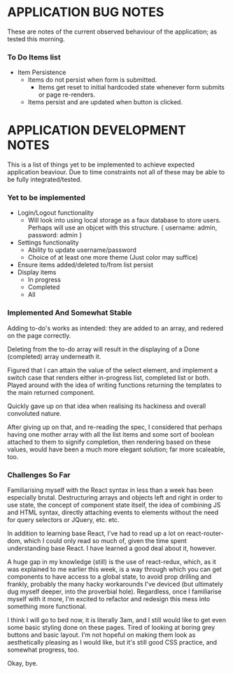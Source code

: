 # APPLICATION BUG NOTES

These are notes of the current observed behaviour of the application; as tested this morning. 

### To Do Items list

- Item Persistence
    - Items do not persist when form is submitted.
        - Items get reset to initial hardcoded state whenever form submits or page re-renders.
    - Items persist and are updated when button is clicked.

# APPLICATION DEVELOPMENT NOTES

This is a list of things yet to be implemented to achieve expected application beaviour. Due to time constraints not all of these may be able to be fully integrated/tested.

### Yet to be implemented

- Login/Logout functionality
    - Will look into using local storage as a faux database to store users. Perhaps will use an objcet with this structure. { username: admin, password: admin }
- Settings functionality
    - Ability to update username/password
    - Choice of at least one more theme (Just color may suffice)
- Ensure items added/deleted to/from list persist
- Display items
    - In progress
    - Completed
    - All

### Implemented And Somewhat Stable

Adding to-do's works as intended: they are added to an array, and redered on the page correctly. 

Deleting from the to-do array will result in the displaying of a Done (completed) array underneath it. 

Figured that I can attain the value of the select element, and implement a switch case that renders either in-progress list, completed list or both. Played around with the idea of writing functions returning the templates to the main returned component. 

Quickly gave up on that idea when realising its hackiness and overall convoluted nature. 

After giving up on that, and re-reading the spec, I considered that perhaps having one mother array with all the list items and some sort of boolean attached to them to signify completion, then rendering based on these values, would have been a much more elegant solution; far more scaleable, too. 

### Challenges So Far

Familiarising myself with the React syntax in less than a week has been especially brutal. Destructuring arrays and objects left and right in order to use state, the concept of component state itself, the idea of combining JS and HTML syntax, directly attaching events to elements without the need for query selectors or JQuery, etc. etc.

In addition to learning base React, I've had to read up a lot on react-router-dom, which I could only read so much of, given the time spent understanding base React. I have learned a good deal about it, however.

A huge gap in my knowledge (still) is the use of react-redux, which, as it was explained to me earlier this week, is a way through which you can get components to have access to a global state, to avoid prop drilling and frankly, probably the many hacky workarounds I've deviced (but ultimately dug myself deeper, into the proverbial hole). Regardless, once I familiarise myself with it more, I'm excited to refactor and redesign this mess into something more functional. 

I think I will go to bed now, it is literally 3am, and I still would like to get even some basic styling done on these pages. Tired of looking at boring grey buttons and basic layout. I'm not hopeful on making them look as aesthetically pleasing as I would like, but it's still good CSS practice, and somewhat progress, too. 

Okay, bye.
